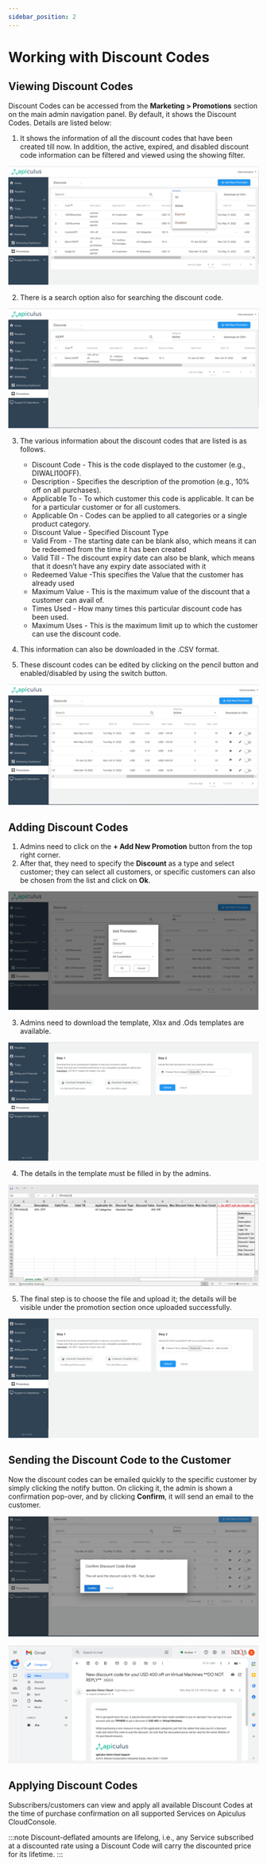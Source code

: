 ```yaml
---
sidebar_position: 2
---
```

# Working with Discount Codes

## Viewing Discount Codes

Discount Codes can be accessed from the **Marketing > Promotions** section on the main admin navigation panel. By default, it shows the Discount Codes. Details are listed below:

1. It shows the information of all the discount codes that have been created till now. In addition, the active, expired, and disabled discount code information can be filtered and viewed using the showing filter.

![Working with Discount Codes](img/WorkingwithDiscountCodes1.png)

2. There is a search option also for searching the discount code.

![Working with Discount Codes](img/WorkingwithDiscountCodes2.png)

3. The various information about the discount codes that are listed is as follows.

	- Discount Code - This is the code displayed to the customer (e.g., DIWALI10OFF).
	- Description - Specifies the description of the promotion (e.g., 10% off on all purchases).
	- Applicable To - To which customer this code is applicable. It can be for a particular customer or for all customers.
	- Applicable On - Codes can be applied to all categories or a single product category.
	- Discount Value - Specified Discount Type
	- Valid From - The starting date can be blank also, which means it can be redeemed from the time it has been created 
	- Valid Till - The discount expiry date can also be blank, which means that it doesn’t have any expiry date associated with it
	- Redeemed Value -This specifies the Value that the customer has already used
	- Maximum Value - This is the maximum value of the discount that a customer can avail of.
	- Times Used - How many times this particular discount code has been used.
	- Maximum Uses - This is the maximum limit up to which the customer can use the discount code.

4. This information can also be downloaded in the .CSV format.
5. These discount codes can be edited by clicking on the pencil button and enabled/disabled by using the switch button.

![Working with Discount Codes](img/WorkingwithDiscountCodes3.png)

## Adding Discount Codes

1. Admins need to click on the **+ Add New Promotion** button from the top right corner.
2. After that, they need to specify the **Discount** as a type and select customer; they can select all customers, or specific customers can also be chosen from the list and click on **Ok**.

![Working with Discount Codes](img/WorkingwithDiscountCodes4.png)

3. Admins need to download the template, Xlsx and .Ods templates are available.

![Working with Discount Codes](img/WorkingwithDiscountCodes5.png)

4. The details in the template must be filled in by the admins.

![Working with Discount Codes](img/WorkingwithDiscountCodes6.png)

5. The final step is to choose the file and upload it; the details will be visible under the promotion section once uploaded successfully.

![Working with Discount Codes](img/WorkingwithDiscountCodes7.png)

## Sending the Discount Code to the Customer

Now the discount codes can be emailed quickly to the specific customer by simply clicking the notify button. On clicking it, the admin is shown a confirmation pop-over, and by clicking **Confirm**, it will send an email to the customer.

![Working with Discount Codes](img/WorkingwithDiscountCodes8.png)

![Working with Discount Codes](img/WorkingwithDiscountCodes9.png)

## Applying Discount Codes

Subscribers/customers can view and apply all available Discount Codes at the time of purchase confirmation on all supported Services on Apiculus CloudConsole.

:::note
Discount-deflated amounts are lifelong, i.e., any Service subscribed at a discounted rate using a Discount Code will carry the discounted price for its lifetime.
:::